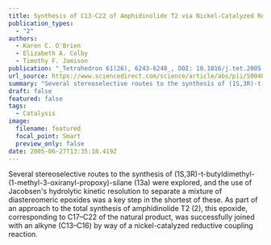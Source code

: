 ```yaml
---
title: Synthesis of C13-C22 of Amphidinolide T2 via Nickel-Catalyzed Reductive Coupling of an Alkyne and a Terminal Epoxide
publication_types:
  - "2"
authors:
  - Karen C. O'Brien
  - Elizabeth A. Colby
  - Timothy F. Jamison
publication: "_Tetrahedron 61(26), 6243-6248_, DOI: 10.1016/j.tet.2005.03.116"
url_source: https://www.sciencedirect.com/science/article/abs/pii/S0040402005006010
summary: "Several stereoselective routes to the synthesis of (1S,3R)-t-butyldimethyl-(1-methyl-3-oxiranyl-propoxy)-silane (13a) were explored, and the use of Jacobsen's hydrolytic kinetic resolution to separate a mixture of diastereomeric epoxides was a key step in the shortest of these. As part of an approach to the total synthesis of amphidinolide T2 (2), this epoxide, corresponding to C17–C22 of the natural product, was successfully joined with an alkyne (C13–C16) by way of a nickel-catalyzed reductive coupling reaction."
draft: false
featured: false
tags:
  - Catalysis
image:
  filename: featured
  focal_point: Smart
  preview_only: false
date: 2005-06-27T13:35:18.419Z
---
```

  Several stereoselective routes to the synthesis of (1S,3R)-t-butyldimethyl-(1-methyl-3-oxiranyl-propoxy)-silane (13a) were explored, and the use of Jacobsen's hydrolytic kinetic resolution to separate a mixture of diastereomeric epoxides was a key step in the shortest of these. As part of an approach to the total synthesis of amphidinolide T2 (2), this epoxide, corresponding to C17–C22 of the natural product, was successfully joined with an alkyne (C13–C16) by way of a nickel-catalyzed reductive coupling reaction.
